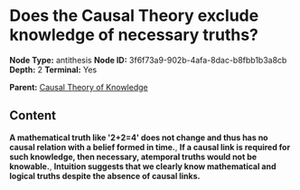 # Does the Causal Theory exclude knowledge of necessary truths?

**Node Type:** antithesis
**Node ID:** 3f6f73a9-902b-4afa-8dac-b8fbb1b3a8cb
**Depth:** 2
**Terminal:** Yes

**Parent:** [Causal Theory of Knowledge](causal-theory-of-knowledge.md)

## Content

**A mathematical truth like '2+2=4' does not change and thus has no causal relation with a belief formed in time.**, **If a causal link is required for such knowledge, then necessary, atemporal truths would not be knowable.**, **Intuition suggests that we clearly know mathematical and logical truths despite the absence of causal links.**
